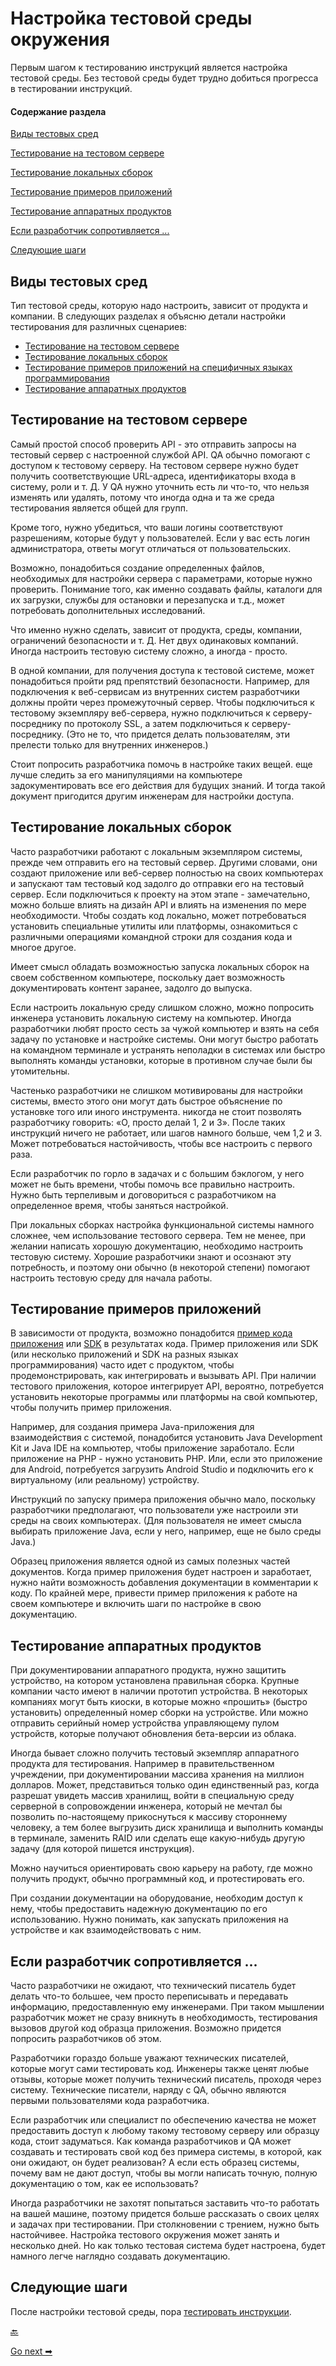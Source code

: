 # Настройка тестовой среды окружения

Первым шагом к тестированию инструкций является настройка тестовой среды. Без тестовой среды будет трудно добиться прогресса в тестировании инструкций.

#### Содержание раздела

[Виды тестовых сред](#environments)

[Тестирование на тестовом сервере](#testServer)

[Тестирование локальных сборок](#builds)

[Тестирование примеров приложений](#sampleApps)

[Тестирование аппаратных продуктов](#hardware)

[Если разработчик сопротивляется ...](#resistance)

[Следующие шаги](#next)

<a name="environments"></a>
## Виды тестовых сред

Тип тестовой среды, которую надо настроить, зависит от продукта и компании. В следующих разделах я объясню детали настройки тестирования для различных сценариев:

- [Тестирование на тестовом сервере](#testServer)
- [Тестирование локальных сборок](#builds)
- [Тестирование примеров приложений на специфичных языках программирования](#sampleApps)
- [Тестирование аппаратных продуктов](#hardware)

<a name="testServer"></a>
## Тестирование на тестовом сервере

Самый простой способ проверить API - это отправить запросы на тестовый сервер с настроенной службой API. QA обычно помогают с доступом к тестовому серверу. На тестовом сервере нужно будет получить соответствующие URL-адреса, идентификаторы входа в систему, роли и т. Д. У QA нужно уточнить есть ли что-то, что нельзя изменять или удалять, потому что иногда одна и та же среда тестирования является общей для групп.

Кроме того, нужно убедиться, что ваши логины соответствуют разрешениям, которые будут у пользователей. Если у вас есть логин администратора, ответы могут отличаться от пользовательских.

Возможно, понадобиться создание определенных файлов, необходимых для настройки сервера с параметрами, которые нужно проверить. Понимание того, как именно создавать файлы, каталоги для их загрузки, службы для остановки и перезапуска и т.д., может потребовать дополнительных исследований.

Что именно нужно сделать, зависит от продукта, среды, компании, ограничений безопасности и т. Д. Нет двух одинаковых компаний. Иногда настроить тестовую систему сложно, а иногда - просто.

В одной компании, для получения доступа к тестовой системе, может понадобиться пройти ряд препятствий безопасности. Например, для подключения к веб-сервисам из внутренних систем разработчики должны пройти через промежуточный сервер. Чтобы подключиться к тестовому экземпляру веб-сервера, нужно подключиться к серверу-посреднику по протоколу SSL, а затем подключиться к серверу-посреднику. (Это не то, что придется делать пользователям, эти прелести только для внутренних инженеров.)

Стоит попросить разработчика помочь в настройке таких вещей. еще лучше следить за его манипуляциями на компьютере задокументировать все его действия для будущих знаний.  И тогда такой документ пригодится другим инженерам для настройки доступа.

<a name="builds"></a>
## Тестирование локальных сборок

Часто разработчики работают с локальным экземпляром системы, прежде чем отправить его на тестовый сервер. Другими словами, они создают приложение или веб-сервер полностью на своих компьютерах и запускают там тестовый код задолго до отправки его на тестовый сервер. Если подключиться к проекту на этом этапе -  замечательно, можно больше влиять на дизайн API и влиять на изменения по мере необходимости. Чтобы создать код локально, может потребоваться установить специальные утилиты или платформы, ознакомиться с различными операциями командной строки для создания кода и многое другое.

Имеет смысл обладать возможностью запуска локальных сборок на своем собственном компьютере, поскольку дает возможность документировать контент заранее, задолго до выпуска.

Если настроить локальную среду слишком сложно, можно попросить инженера установить локальную систему на компьютер. Иногда разработчики любят просто сесть за чужой компьютер и взять на себя задачу по установке и настройке системы. Они могут быстро работать на командном терминале и устранять неполадки в системах или быстро выполнять команды установки, которые в противном случае были бы утомительны.

Частенько разработчики не слишком мотивированы для настройки системы, вместо этого они могут дать быстрое объяснение по установке того или иного инструмента. никогда не стоит позволять разработчику говорить: «О, просто делай 1, 2 и 3». После таких инструкций ничего не работает, или шагов намного больше, чем 1,2 и 3. Может потребоваться настойчивость, чтобы все настроить с первого раза.

Если разработчик по горло в задачах и с большим бэклогом, у него может не быть времени, чтобы помочь все правильно настроить. Нужно быть терпеливым и  договориться с разработчиком на определенное время, чтобы заняться настройкой.

При локальных сборках настройка функциональной системы намного сложнее, чем использование тестового сервера. Тем не менее, при желании написать хорошую документацию, необходимо настроить тестовую систему. Хорошие разработчики знают и осознают эту потребность, и поэтому они обычно (в некоторой степени) помогают настроить тестовую среду для начала работы.

<a name="sampleApps"></a>
## Тестирование примеров приложений

В зависимости от продукта, возможно понадобится [пример кода приложения](../conceptual-topics/code-samples.md) или [SDK](../conceptual-topics/sdks-sample-apps.md) в результатах кода. Пример приложения или SDK (или несколько приложений и SDK на разных языках программирования) часто идет с продуктом, чтобы продемонстрировать, как интегрировать и вызывать API. При наличии тестового приложения, которое интегрирует API, вероятно, потребуется установить некоторые программы или платформы на свой компьютер, чтобы получить пример приложения.

Например, для создания примера Java-приложения для взаимодействия с системой, понадобится установить Java Development Kit и Java IDE на компьютер, чтобы приложение заработало. Если приложение на PHP - нужно установить PHP. Или, если это приложение для Android, потребуется загрузить Android Studio и подключить его к виртуальному (или реальному) устройству.

Инструкций по запуску примера приложения обычно мало, поскольку разработчики предполагают, что пользователи уже настроили эти среды на своих компьютерах. (Для пользователя не имеет смысла выбирать приложение Java, если у него, например, еще не было среды Java.)

Образец приложения является одной из самых полезных частей документов. Когда пример приложения будет настроен и заработает, нужно найти возможность добавления документации в комментарии к коду. По крайней мере, привести пример приложения к работе на своем компьютере и включить шаги по настройке в свою документацию.

<a name="hardware"></a>
## Тестирование аппаратных продуктов

При документировании аппаратного продукта, нужно защитить устройство, на котором установлена ​​правильная сборка. Крупные компании часто имеют в наличии прототип устройства. В некоторых компаниях могут быть киоски, в которые можно «прошить» (быстро установить) определенный номер сборки на устройстве. Или можно отправить серийный номер устройства управляющему пулом устройств, которые получают обновления бета-версии из облака.

Иногда бывает сложно получить тестовый экземпляр аппаратного продукта для тестирования. Например в правительственном учреждении, при документировании массива хранения на миллион долларов. Может, представиться только один единственный раз, когда разрешат увидеть массив хранилищ, войти в специальную среду серверной в сопровождении инженера, который не мечтал бы позволить по-настоящему прикоснуться к массиву стороннему человеку, а тем более выгрузить диск хранилища и выполнить команды в терминале, заменить RAID или сделать еще какую-нибудь другую задачу (для которой пишется инструкция).

Можно научиться ориентировать свою карьеру на работу, где можно получить продукт, обычно программный код, и протестировать его.

При создании документации на оборудование, необходим доступ к нему, чтобы предоставить надежную документацию по его использованию. Нужно понимать, как запускать приложения на устройстве и как взаимодействовать с ним.

<a name="resistance"></a>
## Если разработчик сопротивляется ...

Часто разработчики не ожидают, что технический писатель будет делать что-то большее, чем просто переписывать и передавать информацию, предоставленную ему инженерами. При таком мышлении разработчик может не сразу вникнуть в необходимость, тестирования вызовов другой код образца приложения. Возможно придется попросить разработчиков об этом.

Разработчики гораздо больше уважают технических писателей, которые могут сами тестировать код. Инженеры также ценят любые отзывы, которые может получить технический писатель, проходя через систему. Технические писатели, наряду с QA, обычно являются первыми пользователями кода разработчика.

Если разработчик или специалист по обеспечению качества не может предоставить доступ к любому такому тестовому серверу или образцу кода, стоит задуматься. Как команда разработчиков и QA может создавать и тестировать свой код без примера системы, в которой, как они ожидают, он будет реализован? А если есть образец системы, почему вам не дают доступ, чтобы вы могли написать точную, полную документацию о том, как ее использовать?

Иногда разработчики не захотят попытаться заставить что-то работать на вашей машине, поэтому  придется больше рассказать о своих целях и задачах при тестировании. При столкновении с трением, нужно быть настойчивее. Настройка тестового окружения может занять и несколько дней. Но как только тестовая система будет настроена, будет намного легче наглядно создавать документацию.

<a name="next"></a>
## Следующие шаги

После настройки тестовой среды, пора [тестировать инструкции](test-instructions-yourself.md).

[🔙](overview-testing.md)

[Go next ➡](test-instructions-yourself.md)
